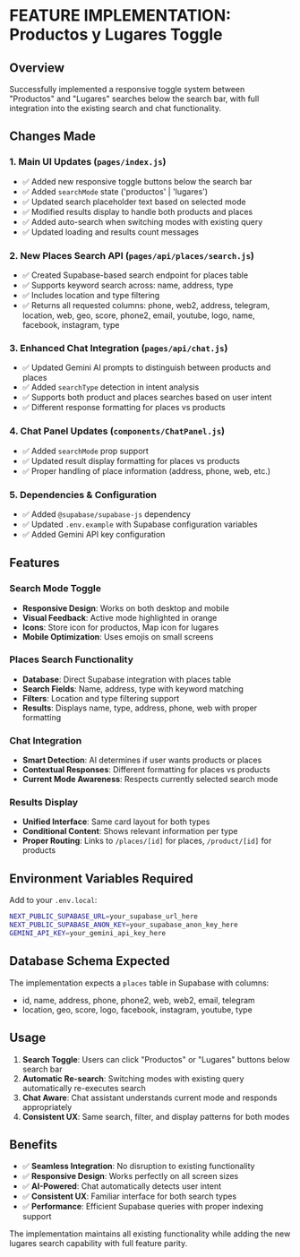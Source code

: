 # FEATURE IMPLEMENTATION: Productos y Lugares Toggle

## Overview

Successfully implemented a responsive toggle system between "Productos" and "Lugares" searches below the search bar, with full integration into the existing search and chat functionality.

## Changes Made

### 1. Main UI Updates (`pages/index.js`)

- ✅ Added new responsive toggle buttons below the search bar
- ✅ Added `searchMode` state ('productos' | 'lugares')
- ✅ Updated search placeholder text based on selected mode
- ✅ Modified results display to handle both products and places
- ✅ Added auto-search when switching modes with existing query
- ✅ Updated loading and results count messages

### 2. New Places Search API (`pages/api/places/search.js`)

- ✅ Created Supabase-based search endpoint for places table
- ✅ Supports keyword search across: name, address, type
- ✅ Includes location and type filtering
- ✅ Returns all requested columns: phone, web2, address, telegram, location, web, geo, score, phone2, email, youtube, logo, name, facebook, instagram, type

### 3. Enhanced Chat Integration (`pages/api/chat.js`)

- ✅ Updated Gemini AI prompts to distinguish between products and places
- ✅ Added `searchType` detection in intent analysis
- ✅ Supports both product and places searches based on user intent
- ✅ Different response formatting for places vs products

### 4. Chat Panel Updates (`components/ChatPanel.js`)

- ✅ Added `searchMode` prop support
- ✅ Updated result display formatting for places vs products
- ✅ Proper handling of place information (address, phone, web, etc.)

### 5. Dependencies & Configuration

- ✅ Added `@supabase/supabase-js` dependency
- ✅ Updated `.env.example` with Supabase configuration variables
- ✅ Added Gemini API key configuration

## Features

### Search Mode Toggle

- **Responsive Design**: Works on both desktop and mobile
- **Visual Feedback**: Active mode highlighted in orange
- **Icons**: Store icon for productos, Map icon for lugares
- **Mobile Optimization**: Uses emojis on small screens

### Places Search Functionality

- **Database**: Direct Supabase integration with places table
- **Search Fields**: Name, address, type with keyword matching
- **Filters**: Location and type filtering support
- **Results**: Displays name, type, address, phone, web with proper formatting

### Chat Integration

- **Smart Detection**: AI determines if user wants products or places
- **Contextual Responses**: Different formatting for places vs products
- **Current Mode Awareness**: Respects currently selected search mode

### Results Display

- **Unified Interface**: Same card layout for both types
- **Conditional Content**: Shows relevant information per type
- **Proper Routing**: Links to `/places/[id]` for places, `/product/[id]` for products

## Environment Variables Required

Add to your `.env.local`:

```bash
NEXT_PUBLIC_SUPABASE_URL=your_supabase_url_here
NEXT_PUBLIC_SUPABASE_ANON_KEY=your_supabase_anon_key_here
GEMINI_API_KEY=your_gemini_api_key_here
```

## Database Schema Expected

The implementation expects a `places` table in Supabase with columns:

- id, name, address, phone, phone2, web, web2, email, telegram
- location, geo, score, logo, facebook, instagram, youtube, type

## Usage

1. **Search Toggle**: Users can click "Productos" or "Lugares" buttons below search bar
2. **Automatic Re-search**: Switching modes with existing query automatically re-executes search
3. **Chat Aware**: Chat assistant understands current mode and responds appropriately
4. **Consistent UX**: Same search, filter, and display patterns for both modes

## Benefits

- ✅ **Seamless Integration**: No disruption to existing functionality
- ✅ **Responsive Design**: Works perfectly on all screen sizes
- ✅ **AI-Powered**: Chat automatically detects user intent
- ✅ **Consistent UX**: Familiar interface for both search types
- ✅ **Performance**: Efficient Supabase queries with proper indexing support

The implementation maintains all existing functionality while adding the new lugares search capability with full feature parity.
